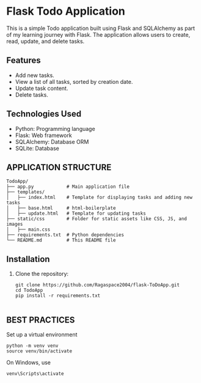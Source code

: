 # Flask Todo Application

This is a simple Todo application built using Flask and SQLAlchemy as part of my learning journey with Flask. The application allows users to create, read, update, and delete tasks.

## Features
- Add new tasks.
- View a list of all tasks, sorted by creation date.
- Update task content.
- Delete tasks.

## Technologies Used
- Python: Programming language
- Flask: Web framework
- SQLAlchemy: Database ORM
- SQLite: Database

## APPLICATION STRUCTURE
```
TodoApp/
├── app.py            # Main application file
├── templates/
│   ├── index.html    # Template for displaying tasks and adding new tasks
│   ├── base.html     # html-boilerplate  
│   ├── update.html   # Template for updating tasks
├── static/css        # Folder for static assets like CSS, JS, and images
│   ├── main.css  
├── requirements.txt  # Python dependencies
└── README.md         # This README file
```
## Installation

1. Clone the repository:
   ```
   git clone https://github.com/Ragaspace2004/flask-ToDoApp.git
   cd TodoApp
   pip install -r requirements.txt
 
   ```

## BEST PRACTICES
Set up a virtual environment
```
python -m venv venv
source venv/bin/activate
```
On Windows, use 
```
venv\Scripts\activate
```




